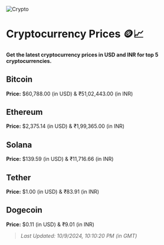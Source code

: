 
![Crypto](https://www.techguide.com.au/wp-content/uploads/2020/11/crypto3.jpeg)

# Cryptocurrency Prices 🪙📈

#### Get the latest cryptocurrency prices in USD and INR for top 5 cryptocurrencies.

## Bitcoin

**Price:** $60,788.00 (in USD) & ₹51,02,443.00 (in INR)

## Ethereum

**Price:** $2,375.14 (in USD) & ₹1,99,365.00 (in INR)

## Solana

**Price:** $139.59 (in USD) & ₹11,716.66 (in INR)

## Tether

**Price:** $1.00 (in USD) & ₹83.91 (in INR)

## Dogecoin

**Price:** $0.11 (in USD) & ₹9.01 (in INR)

> _Last Updated: 10/9/2024, 10:10:20 PM (in GMT)_
